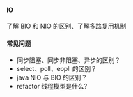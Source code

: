 #### IO

了解 BIO 和 NIO 的区别、了解多路复用机制

#### 常见问题

- 同步阻塞、同步非阻塞、异步的区别？
- select、poll、eopll 的区别？
- java NIO 与 BIO 的区别？
- refactor 线程模型是什么?